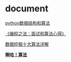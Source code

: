 # document

[python数据结构和算法](https://www.gitbook.com/book/xidianwlc/python)



[《编程之法：面试和算法心得》](https://wizardforcel.gitbooks.io/the-art-of-programming-by-july/content/00.01.html)



[数据挖掘十大算法详解](https://wizardforcel.gitbooks.io/dm-algo-top10/content/)



[**啊哈！算法**](https://github.com/xiaodingchen/xiaodingchen.github.io/blob/master/%E5%95%8A%E5%93%88%EF%BC%81%E7%AE%97%E6%B3%95.pdf)

